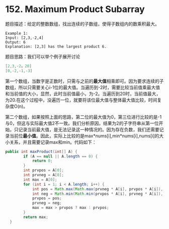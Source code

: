 # 152. Maximum Product Subarray

题目描述：给定的整数数组，找出连续的子数组，使得子数组内的数乘积最大。

```
Example 1:
Input: [2,3,-2,4]
Output: 6
Explanation: [2,3] has the largest product 6.
```

题目思路：我们可以举个例子展开讨论

```java
[2,3,-2，20]
[0,-2,-1,-3]
```

第一个数组，当数字是正数时，只需与之前的**最大值**相乘即可。因为要求连续的子数组，所以只需要关心i-1位的最大值。当遍历到-2时，需要比较当前值乘最大值和当前值的大小，显然，此时当前值最小，为-2。当遍历到20时，当前值最大，为20.在这个过程中，没遍历一位，就要将该位最大值与整体最大值比较，时间复杂度O(n)。

第二个数组，如果按照上面的思路，第二位的最大值为0，第三位进行比较的是-1与0，但这与实际最大值2不一致。我们分析原因，结果为2的子字符串从第一位开始，只记录当前最大值，是无法记录这一种情况的。因为存在负数，我们还需要记录当前位**最小值**。因此，实际上比较的是max\*nums[i],min*nums[i],nums[i]的大小关系，并且需要记录max和min。代码如下：

```java
public int maxProduct(int[] A) {
        if (A == null || A.length == 0) {
            return 0;
        }
        int prvpos = A[0];
        int prvneg = A[0];
        int max = A[0];
        for (int i = 1; i < A.length; i++) {
            int pos = Math.max(Math.max(prvneg * A[i], prvpos * A[i]), A[i]);
            int neg = Math.min(Math.min(prvpos * A[i], prvneg * A[i]), A[i]);
            prvpos = pos;
            prvneg = neg;
            max = max > prvpos ? max : prvpos;
        }
        return max;
  }
```

